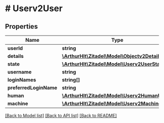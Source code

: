 # # Userv2User

## Properties

Name | Type | Description | Notes
------------ | ------------- | ------------- | -------------
**userId** | **string** |  | [optional]
**details** | [**\ArthurHlt\Zitadel\Model\Objectv2Details**](Objectv2Details.md) |  | [optional]
**state** | [**\ArthurHlt\Zitadel\Model\Userv2UserState**](Userv2UserState.md) |  | [optional]
**username** | **string** |  | [optional]
**loginNames** | **string[]** |  | [optional]
**preferredLoginName** | **string** |  | [optional]
**human** | [**\ArthurHlt\Zitadel\Model\Userv2HumanUser**](Userv2HumanUser.md) |  | [optional]
**machine** | [**\ArthurHlt\Zitadel\Model\Userv2MachineUser**](Userv2MachineUser.md) |  | [optional]

[[Back to Model list]](../../README.md#models) [[Back to API list]](../../README.md#endpoints) [[Back to README]](../../README.md)
